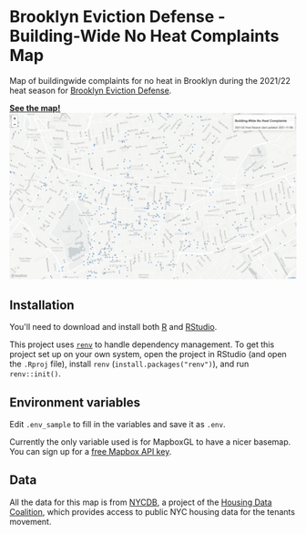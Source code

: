# Brooklyn Eviction Defense - Building-Wide No Heat Complaints Map

Map of buildingwide complaints for no heat in Brooklyn during the 2021/22 heat season for [Brooklyn Eviction Defense](https://brooklynevictiondefense.org/).

**[See the map!](https://austensen.github.io/bk-no-heat/map.html)**
![screenshot of map](map-screenshot.png)

## Installation

You'll need to download and install both [R](https://cloud.r-project.org/) and [RStudio](https://rstudio.com/products/rstudio/download/#download).

This project uses [`renv`](https://rstudio.github.io/renv/articles/renv.html) to handle dependency management. To get this project set up on your own system, open the project in RStudio (and open the `.Rproj` file), install `renv` (`install.packages("renv")`), and run `renv::init()`. 


## Environment variables

Edit `.env_sample` to fill in the variables and save it as `.env`. 

Currently the only variable used is for MapboxGL to have a nicer basemap. You can sign up for a [free Mapbox API key](https://account.mapbox.com/auth/signup/).


## Data

All the data for this map is from [NYCDB](https://github.com/nycdb/nycdb), a project of the [Housing Data Coalition](https://www.housingdatanyc.org/), which provides access to public NYC housing data for the tenants movement.
